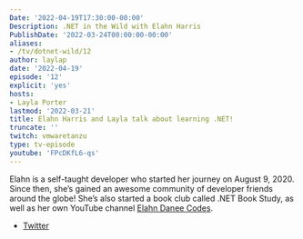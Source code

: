 ```yaml
---
Date: '2022-04-19T17:30:00-00:00'
Description: .NET in the Wild with Elahn Harris
PublishDate: '2022-03-24T00:00:00-00:00'
aliases:
- /tv/dotnet-wild/12
author: laylap
date: '2022-04-19'
episode: '12'
explicit: 'yes'
hosts:
- Layla Porter
lastmod: '2022-03-21'
title: Elahn Harris and Layla talk about learning .NET!
truncate: ''
twitch: vmwaretanzu
type: tv-episode
youtube: 'FPcDKfL6-qs'
---
```


Elahn is a self-taught developer who started her journey on August 9, 2020. Since then, she’s gained an awesome community of developer friends around the globe! She’s also started a book club called .NET Book Study, as well as her own YouTube channel [Elahn Danee Codes](https://www.youtube.com/channel/UCZpg20byiIpKa1cJc1hEpTg). 



- [Twitter](https://twitter.com/https://twitter.com/CodeThLightning)